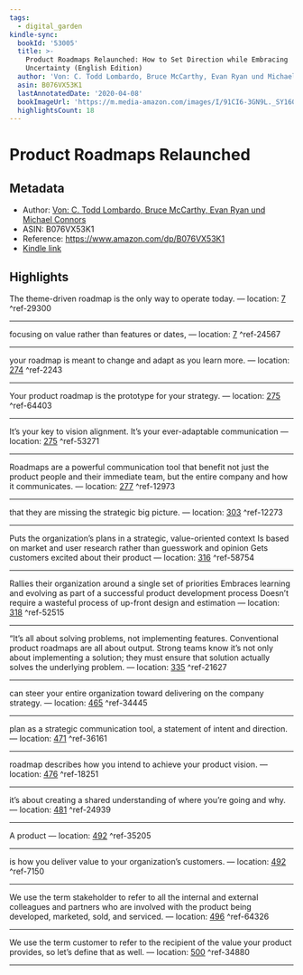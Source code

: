 ```yaml
---
tags:
  - digital_garden
kindle-sync:
  bookId: '53005'
  title: >-
    Product Roadmaps Relaunched: How to Set Direction while Embracing
    Uncertainty (English Edition)
  author: 'Von: C. Todd Lombardo, Bruce McCarthy, Evan Ryan und Michael Connors'
  asin: B076VX53K1
  lastAnnotatedDate: '2020-04-08'
  bookImageUrl: 'https://m.media-amazon.com/images/I/91CI6-3GN9L._SY160.jpg'
  highlightsCount: 18
---
```

# Product Roadmaps Relaunched
## Metadata
* Author: [Von: C. Todd Lombardo, Bruce McCarthy, Evan Ryan und Michael Connors](https://www.amazon.com/-/de/C-Todd-Lombardo/e/B00VXSZTEK/ref=dp_byline_cont_ebooks_1)
* ASIN: B076VX53K1
* Reference: https://www.amazon.com/dp/B076VX53K1
* [Kindle link](kindle://book?action=open&asin=B076VX53K1)

## Highlights
The theme-driven roadmap is the only way to operate today. — location: [7](kindle://book?action=open&asin=B076VX53K1&location=7) ^ref-29300

---
focusing on value rather than features or dates, — location: [7](kindle://book?action=open&asin=B076VX53K1&location=7) ^ref-24567

---
your roadmap is meant to change and adapt as you learn more. — location: [274](kindle://book?action=open&asin=B076VX53K1&location=274) ^ref-2243

---
Your product roadmap is the prototype for your strategy. — location: [275](kindle://book?action=open&asin=B076VX53K1&location=275) ^ref-64403

---
It’s your key to vision alignment. It’s your ever-adaptable communication — location: [275](kindle://book?action=open&asin=B076VX53K1&location=275) ^ref-53271

---
Roadmaps are a powerful communication tool that benefit not just the product people and their immediate team, but the entire company and how it communicates. — location: [277](kindle://book?action=open&asin=B076VX53K1&location=277) ^ref-12973

---
that they are missing the strategic big picture. — location: [303](kindle://book?action=open&asin=B076VX53K1&location=303) ^ref-12273

---
Puts the organization’s plans in a strategic, value-oriented context Is based on market and user research rather than guesswork and opinion Gets customers excited about their product — location: [316](kindle://book?action=open&asin=B076VX53K1&location=316) ^ref-58754

---
Rallies their organization around a single set of priorities Embraces learning and evolving as part of a successful product development process Doesn’t require a wasteful process of up-front design and estimation — location: [318](kindle://book?action=open&asin=B076VX53K1&location=318) ^ref-52515

---
“It’s all about solving problems, not implementing features. Conventional product roadmaps are all about output. Strong teams know it’s not only about implementing a solution; they must ensure that solution actually solves the underlying problem. — location: [335](kindle://book?action=open&asin=B076VX53K1&location=335) ^ref-21627

---
can steer your entire organization toward delivering on the company strategy. — location: [465](kindle://book?action=open&asin=B076VX53K1&location=465) ^ref-34445

---
plan as a strategic communication tool, a statement of intent and direction. — location: [471](kindle://book?action=open&asin=B076VX53K1&location=471) ^ref-36161

---
roadmap describes how you intend to achieve your product vision. — location: [476](kindle://book?action=open&asin=B076VX53K1&location=476) ^ref-18251

---
it’s about creating a shared understanding of where you’re going and why. — location: [481](kindle://book?action=open&asin=B076VX53K1&location=481) ^ref-24939

---
A product — location: [492](kindle://book?action=open&asin=B076VX53K1&location=492) ^ref-35205

---
is how you deliver value to your organization’s customers. — location: [492](kindle://book?action=open&asin=B076VX53K1&location=492) ^ref-7150

---
We use the term stakeholder to refer to all the internal and external colleagues and partners who are involved with the product being developed, marketed, sold, and serviced. — location: [496](kindle://book?action=open&asin=B076VX53K1&location=496) ^ref-64326

---
We use the term customer to refer to the recipient of the value your product provides, so let’s define that as well. — location: [500](kindle://book?action=open&asin=B076VX53K1&location=500) ^ref-34880

---
